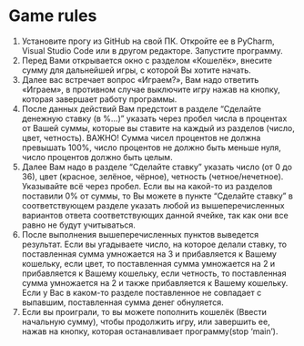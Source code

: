 # Game rules
1.	Установите прогу из GitHub на свой ПК. Откройте ее в PyCharm, Visual Studio Code или в другом редакторе. Запустите программу.
2.	Перед Вами открывается окно с разделом «Кошелёк», внесите сумму для дальнейшей игры, с которой Вы хотите начать.
3.	Далее вас встречает вопрос «Играем?», Вам надо ответить «Играем», в противном случае выключите игру нажав на кнопку, которая завершает работу программы.
4.	После данных действий Вам предстоит в разделе “Сделайте денежную ставку (в %...)” указать через пробел числа в процентах от Вашей суммы, которые вы ставите на каждый из разделов (число, цвет, четность). ВАЖНО! Сумма чисел процентов не должна превышать 100%, число процентов не должно быть меньше нуля, число процентов должно быть целым. 
5.	Далее Вам надо в разделе “Сделайте ставку” указать число (от 0 до 36), цвет (красное, зелёное, чёрное), четность (четное/нечетное). Указывайте всё через пробел. Если вы на какой-то из разделов поставили 0% от суммы, то Вы можете в пункте “Сделайте ставку” в соответствующем разделе указать любой из вышеперечисленных вариантов ответа соответствующих данной ячейке, так как они все равно не будут учитываться.
6.	После выполнения вышеперечисленных пунктов выведется результат. Если вы угадываете число, на которое делали ставку, то поставленная сумма умножается на 3 и прибавляется к Вашему кошельку, если цвет, то поставленная сумма умножается на 2 и прибавляется к Вашему кошельку, если четность, то поставленная сумма умножается на 2 и также прибавляется к Вашему кошельку. Если у Вас в каком-то разделе поставленное не совпадает с выпавшим, поставленная сумма денег обнуляется.
7.	Если вы проиграли, то вы можете пополнить кошелёк (Ввести начальную сумму), чтобы продолжить игру, или завершить ее, нажав на кнопку, которая останавливает программу(stop ‘main’).
